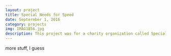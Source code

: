 ```yaml
---
layout: project 
title: Special Needs for Speed 
date: Septermber 1, 2016
category: projects
img: IMAG1856.jpg
description: This project was for a charity organization called Special Needs for Speed. The charity builds custom bicycles for children who can not ride normal bicycles because of physical disabilities. Our team upgraded a Power Wheels car for a young girl with a severe case of dwarfism. The upgrade used microcontrollers, motor drivers, and gear trains to make the car faster and able to control by hand.
---
```

more stuff, I guess

